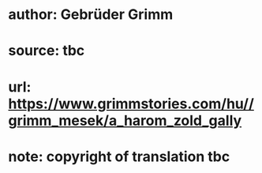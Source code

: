 # author: Gebrüder Grimm
# source: tbc
# url: https://www.grimmstories.com/hu//grimm_mesek/a_harom_zold_gally
# note: copyright of translation tbc


